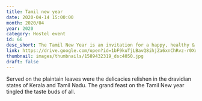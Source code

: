 ```yaml
---
title: Tamil new year
date: 2020-04-14 15:00:00
month: 2020/04
year: 2020
category: Hostel event
id: 66
desc_short: The Tamil New Year is an invitation for a happy, healthy & a spiritual life ahead. True to it's spirit, the day was one festivity & fervour. 
link: https://drive.google.com/open?id=1bF9kuTjLBavQ8ihjZa6xnChRvz-r0Xd2
thumbnail: images/thumbnails/1589432319_dsc4050.jpg
draft: false
---
```


Served on the plaintain leaves were the delicacies relishen in the dravidian states of Kerala and Tamil Nadu. The grand feast on the Tamil New year tingled the taste buds of all. 